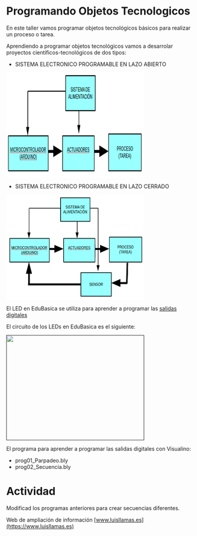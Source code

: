 # Programando Objetos Tecnologicos
En este taller vamos programar objetos tecnológicos básicos para realizar un proceso o tarea.

Aprendiendo a programar objetos tecnológicos vamos a desarrolar proyectos científicos-tecnológicos de dos tipos:

- SISTEMA ELECTRONICO PROGRAMABLE EN LAZO ABIERTO

<a href="" target="_blank"><img width="366" height="278" border="0" align="center" src="img/sistemaElectronicoAbierto.png "/></a>

- SISTEMA ELECTRONICO PROGRAMABLE EN LAZO CERRADO

<a href="" target="_blank"><img width="366" height="278" border="0" align="center" src="img/sistemaElectronicoCerrado.png "/></a>

El LED en EduBasica se utiliza para aprender a programar las [salidas digitales](https://www.luisllamas.es/salidas-digitales-en-arduino/)

El circuito de los LEDs en EduBasica es el siguiente:

<a href="" target="_blank"><img width="366" height="278" border="0" align="center" src="img/leds_cirEdubasica.png "/></a>

El programa para aprender a programar las salidas digitales con Visualino:

- prog01_Parpadeo.bly
- prog02_Secuencia.bly


# Actividad
Modificad los programas anteriores para crear secuencias diferentes.

Web de ampliación de información [www.luisllamas.es](https://www.luisllamas.es)
